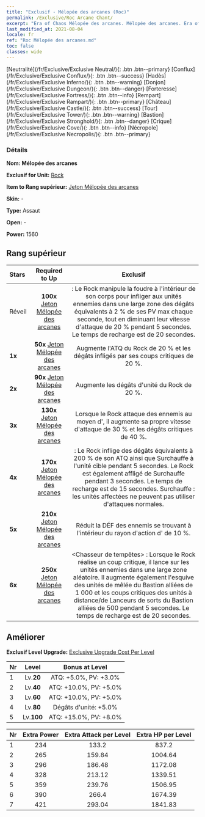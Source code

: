 ```yaml
---
title: "Exclusif - Mélopée des arcanes (Roc)"
permalink: /Exclusive/Roc Arcane Chant/
excerpt: "Era of Chaos Mélopée des arcanes. Mélopée des arcanes. Era of Chaos Exclusif Mélopée des arcanes. Rock Exclusif."
last_modified_at: 2021-08-04
locale: fr
ref: "Roc Mélopée des arcanes.md"
toc: false
classes: wide
---
```

 [Neutralité](/fr/Exclusive/Exclusive Neutral/){: .btn .btn--primary} [Conflux](/fr/Exclusive/Exclusive Conflux/){: .btn .btn--success} [Hadès](/fr/Exclusive/Exclusive Inferno/){: .btn .btn--warning} [Donjon](/fr/Exclusive/Exclusive Dungeon/){: .btn .btn--danger} [Forteresse](/fr/Exclusive/Exclusive Fortress/){: .btn .btn--info} [Rempart](/fr/Exclusive/Exclusive Rampart/){: .btn .btn--primary} [Château](/fr/Exclusive/Exclusive Castle/){: .btn .btn--success} [Tour](/fr/Exclusive/Exclusive Tower/){: .btn .btn--warning} [Bastion](/fr/Exclusive/Exclusive Stronghold/){: .btn .btn--danger} [Crique](/fr/Exclusive/Exclusive Cove/){: .btn .btn--info} [Nécropole](/fr/Exclusive/Exclusive Necropolis/){: .btn .btn--primary} 

### Détails
 **Nom: Mélopée des arcanes** 

 **Exclusif for Unit:** [Rock](/fr/units/Roc/) 

 **Item to Rang supérieur:** [Jeton Mélopée des arcanes](/ItemsFR/con_915/)

 **Skin:** -

 **Type:** Assaut

 **Open:** -

 **Power:** 1560

## Rang supérieur

  |     Stars    |  Required to Up | Exclusif |
  |:-------------|:---------------:|:---------------:|
  |  Réveil  | **100x** [Jeton Mélopée des arcanes](/ItemsFR/con_915/) | <Impulsion statique> : Le Rock manipule la foudre à l'intérieur de son corps pour infliger aux unités ennemies dans une large zone des dégâts équivalents à 2 % de ses PV max chaque seconde, tout en diminuant leur vitesse d'attaque de 20 % pendant 5 secondes. Le temps de recharge est de 20 secondes. |
  | **1x** <i class="fas fa-star"/> | **50x** [Jeton Mélopée des arcanes](/ItemsFR/con_915/) | Augmente l'ATQ du Rock de 20 % et les dégâts infligés par ses coups critiques de 20 %. |
  | **2x** <i class="fas fa-star"/> | **90x** [Jeton Mélopée des arcanes](/ItemsFR/con_915/) | Augmente les dégâts d'unité du Rock de 20 %. |
  | **3x** <i class="fas fa-star"/> | **130x** [Jeton Mélopée des arcanes](/ItemsFR/con_915/) | Lorsque le Rock attaque des ennemis au moyen d'<Impulsion statique>, il augmente sa propre vitesse d'attaque de 30 % et les dégâts critiques de 40 %. |
  | **4x** <i class="fas fa-star"/> | **170x** [Jeton Mélopée des arcanes](/ItemsFR/con_915/) | <Frappe foudroyante> : Le Rock inflige des dégâts équivalents à 200 % de son ATQ ainsi que Surchauffe à l'unité cible pendant 5 secondes. Le Rock est également affligé de Surchauffe pendant 3 secondes. Le temps de recharge est de 15 secondes. Surchauffe : les unités affectées ne peuvent pas utiliser d'attaques normales. |
  | **5x** <i class="fas fa-star"/> | **210x** [Jeton Mélopée des arcanes](/ItemsFR/con_915/) | Réduit la DÉF des ennemis se trouvant à l'intérieur du rayon d'action d'<Impulsion statique> de 10 %. |
  | **6x** <i class="fas fa-star"/> | **250x** [Jeton Mélopée des arcanes](/ItemsFR/con_915/) | <Chasseur de tempêtes> : Lorsque le Rock réalise un coup critique, il lance <Impulsion statique> sur les unités ennemies dans une large zone aléatoire. Il augmente également l'esquive des unités de mêlée du Bastion alliées de 1 000 et les coups critiques des unités à distance/de Lanceurs de sorts du Bastion alliées de 500 pendant 5 secondes. Le temps de recharge est de 20 secondes. |


## Améliorer
 **Exclusif Level Upgrade:** [Exclusive Upgrade Cost Per Level](/Exclusive/ExclusiveUpgradeCostPerLevel/)

  |  Nr  |   Level  | Bonus at Level |
  |:-----|:--------:|:--------------:|
  | 1 | Lv.**20** | ATQ: +5.0%, PV: +3.0% |
  | 2 | Lv.**40** | ATQ: +10.0%, PV: +5.0% |
  | 3 | Lv.**60** | ATQ: +10.0%, PV: +5.0% |
  | 4 | Lv.**80** | Dégâts d'unité: +5.0% |
  | 5 | Lv.**100** | ATQ: +15.0%, PV: +8.0% |


  |  Nr  |  Extra Power | Extra Attack per Level | Extra HP per Level |
  |:-----|:--------:|:--------:|:--------:|
  | 1 | 234 | 133.2 | 837.2 |
  | 2 | 265 | 159.84 | 1004.64 |
  | 3 | 296 | 186.48 | 1172.08 |
  | 4 | 328 | 213.12 | 1339.51 |
  | 5 | 359 | 239.76 | 1506.95 |
  | 6 | 390 | 266.4 | 1674.39 |
  | 7 | 421 | 293.04 | 1841.83 |


